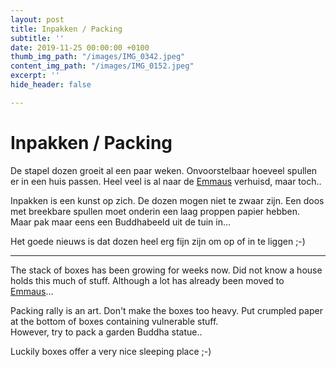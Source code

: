 ```yaml
---
layout: post
title: Inpakken / Packing
subtitle: ''
date: 2019-11-25 00:00:00 +0100
thumb_img_path: "/images/IMG_0342.jpeg"
content_img_path: "/images/IMG_0152.jpeg"
excerpt: ''
hide_header: false

---
```

# Inpakken / Packing

De stapel dozen groeit al een paar weken. Onvoorstelbaar hoeveel spullen er in een huis passen. Heel veel is al naar de [Emmaus]() verhuisd, maar toch..

Inpakken is een kunst op zich. De dozen mogen niet te zwaar zijn. Een doos met breekbare spullen moet onderin een laag proppen papier hebben.  
Maar pak maar eens een Buddhabeeld uit de tuin in...  
  
Het goede nieuws is dat dozen heel erg fijn zijn om op of in te liggen ;-)

***

The stack of boxes has been growing for weeks now. Did not know a house holds this much of stuff. Although a lot has already been moved to [Emmaus]()...

Packing rally is an art. Don't make the boxes too heavy. Put crumpled paper at the bottom of boxes containing vulnerable stuff.  
However, try to pack a garden Buddha statue..

Luckily boxes offer a very nice sleeping place ;-)